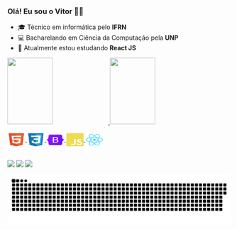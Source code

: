 ### Olá! Eu sou o Vitor 👋😀

- 🎓  Técnico em informática pelo **IFRN** 
- 💻  Bacharelando em Ciência da Computação pela **UNP**
- 🌱  Atualmente estou estudando **React JS**

<div>
  <a href="https://github.com/vi-costa">
  <img height="150em" width ="45%" src="https://github-readme-stats.vercel.app/api?username=vi-costa&show_icons=true&theme=solarized-dark&include_all_commits=true&count_private=true"/>
  <img height="150em" width ="45%"   src="https://github-readme-stats.vercel.app/api/top-langs/?username=vi-costa&layout=compact&langs_count=7&theme=solarized-dark"/>
</div>
  
<div style="display: inline_block"><br>

  <img align="center" alt="Vi-HTML" height="30" width="40" src="https://raw.githubusercontent.com/devicons/devicon/master/icons/html5/html5-original.svg">
  <img align="center" alt="Vi-CSS" height="30" width="40" src="https://raw.githubusercontent.com/devicons/devicon/master/icons/css3/css3-original.svg">
  <img align="center" alt="Vi-Bootstrap" height="30" width="40" src="https://raw.githubusercontent.com/devicons/devicon/master/icons/bootstrap/bootstrap-original.svg">
    <img align="center" alt="Vi-Js" height="30" width="40" src="https://raw.githubusercontent.com/devicons/devicon/master/icons/javascript/javascript-plain.svg">
  <img align="center" alt="Vi-React" height="30" width="40" src="https://raw.githubusercontent.com/devicons/devicon/master/icons/react/react-original.svg">
  
</div>
  <br>
<div> 

  <a href = "mailto:vitorcosta-dev@gmail.com"><img src="https://img.shields.io/badge/Gmail-D14836?style=for-the-badge&logo=gmail&logoColor=white" target="_blank"></a>
  <a href="https://www.linkedin.com/in/vitorcosta-dev/" target="_blank"><img src="https://img.shields.io/badge/-LinkedIn-%230077B5?style=for-the-badge&logo=linkedin&logoColor=white" target="_blank"></a>
  <a href="" target="_blank"><img src="https://img.shields.io/badge/-Portf%C3%B3lio-brown?style=for-the-badge&logo=true" target="_blank"></a>

![Snake animation](https://github.com/vi-costa/vi-costa/blob/output/github-contribution-grid-snake.svg)

</div>
